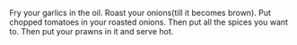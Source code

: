 Fry your garlics in the oil.
Roast your onions(till it becomes brown).
Put chopped tomatoes in your roasted onions.
Then put all the spices you want to.
Then put your prawns in it and serve hot.